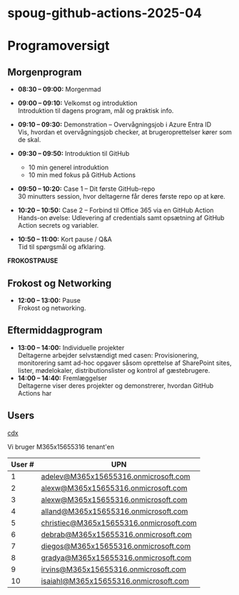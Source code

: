 # spoug-github-actions-2025-04

# Programoversigt

## Morgenprogram

- **08:30 – 09:00:** Morgenmad
- **09:00 – 09:10:** Velkomst og introduktion  
  Introduktion til dagens program, mål og praktisk info.
- **09:10 – 09:30:** Demonstration – Overvågningsjob i Azure Entra ID  
  Vis, hvordan et overvågningsjob checker, at brugeroprettelser kører som de skal.


  
- **09:30 – 09:50:** Introduktion til GitHub  
  - 10 min generel introduktion  
  - 10 min med fokus på GitHub Actions
- **09:50 – 10:20:** Case 1 – Dit første GitHub-repo  
  30 minutters session, hvor deltagerne får deres første repo op at køre.
- **10:20 – 10:50:** Case 2 – Forbind til Office 365 via en GitHub Action  
  Hands-on øvelse: Udlevering af credentials samt opsætning af GitHub Action secrets og variabler.
- **10:50 – 11:00:** Kort pause / Q&A  
  Tid til spørgsmål og afklaring.

**FROKOSTPAUSE**

## Frokost og Networking

- **12:00 – 13:00:** Pause  
  Frokost og networking.

## Eftermiddagprogram

- **13:00 – 14:00:** Individuelle projekter  
  Deltagerne arbejder selvstændigt med casen: Provisionering, monitorering samt ad-hoc opgaver såsom oprettelse af SharePoint sites, lister, mødelokaler, distributionslister og kontrol af gæstebrugere.
- **14:00 – 14:40:** Fremlæggelser  
  Deltagerne viser deres projekter og demonstrerer, hvordan GitHub Actions har


## Users
[cdx](https://cdx.transform.microsoft.com/my-tenants/tenant-details/c1b58e0e-7818-4f63-b011-71efce3f85e4)

Vi bruger M365x15655316 tenant'en

| User # | UPN                              |
|------|--------------------------------------------------|
| 1    | adelev@M365x15655316.onmicrosoft.com             |
| 2    | alexw@M365x15655316.onmicrosoft.com              |
| 3    | alexw@M365x15655316.onmicrosoft.com              |
| 4    | alland@M365x15655316.onmicrosoft.com             |
| 5    | christiec@M365x15655316.onmicrosoft.com          |
| 6    | debrab@M365x15655316.onmicrosoft.com             |
| 7    | diegos@M365x15655316.onmicrosoft.com             |
| 8    | gradya@M365x15655316.onmicrosoft.com             |
| 9    | irvins@M365x15655316.onmicrosoft.com             |
| 10   | isaiahl@M365x15655316.onmicrosoft.com            |





